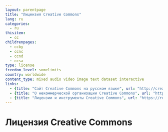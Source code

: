 ```yaml
---
layout: parentpage
title: "Лицензия Creative Commons"
lang: ru
categories:
  - ru
thisitem:
  - cc
childrenpages:
  - ccby
  - ccnc
  - ccnd
  - ccsa
type: license
freedom_level: somelimits
country: worldwide
content_type: mixed audio video image text dataset interactive
links:
  - {title: "Сайт Creative Commons на русском языке", url: "http://creativecommons.ru/"}
  - {title: "О некоммерческой организации Creative Commons", url: "https://ru.wikipedia.org/wiki/Creative_Commons"}
  - {title: "Лицензии и инструменты Creative Commons", url: "https://ru.wikipedia.org/wiki/%D0%9B%D0%B8%D1%86%D0%B5%D0%BD%D0%B7%D0%B8%D0%B8_%D0%B8_%D0%B8%D0%BD%D1%81%D1%82%D1%80%D1%83%D0%BC%D0%B5%D0%BD%D1%82%D1%8B_Creative_Commons"}
---
```


Лицензия Creative Commons
=========================

